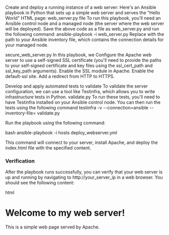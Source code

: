 Create and deploy a running instance of a web server: Here's an Ansible playbook in Python that sets up a simple web server and serves the "Hello World" HTML page:
web_server.py file
To run this playbook, you'll need an Ansible control node and a managed node (the server where the web server will be deployed). Save the above code as a file as web_server.py and run the following command:
ansible-playbook -i <inventory-file> web_server.py
Replace <inventory-file> with the path to your Ansible inventory file, which contains the connection details for your managed node.

secure_web_server.py
In this playbook, we Configure the Apache web server to use a self-signed SSL certificate (you'll need to provide the paths to your self-signed certificate and key files using the ssl_cert_path and ssl_key_path arguments).
Enable the SSL module in Apache.
Enable the default-ssl site.
Add a redirect from HTTP to HTTPS.

Develop and apply automated tests to validate
To validate the server configuration, we can use a tool like Testinfra, which allows you to write infrastructure tests in Python.
validate.py
To run these tests, you'll need to have Testinfra installed on your Ansible control node. You can then run the tests using the following command
testinfra -v --connection=ansible --inventory-file=<inventory-file> validate.py






Run the playbook using the following command:

bash
ansible-playbook -i hosts deploy_webserver.yml


This command will connect to your server, install Apache, and deploy the index.html file with the specified content.

### Verification

After the playbook runs successfully, you can verify that your web server is up and running by navigating to http://your_server_ip in a web browser. You should see the following content:

html
<!DOCTYPE html>
<html>
<head>
  <title>My Web Server</title>
</head>
<body>
  <h1>Welcome to my web server!</h1>
  <p>This is a simple web page served by Apache.</p>
</body>
</html>
